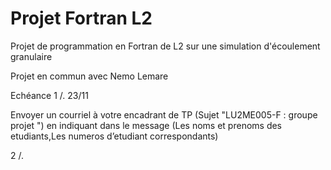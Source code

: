 # Projet Fortran L2
Projet de programmation en Fortran de L2 sur une simulation d'écoulement granulaire

Projet en commun avec Nemo Lemare

Echéance
1 /. 23/11

 Envoyer un courriel à votre encadrant de TP (Sujet "LU2ME005-F : groupe projet ") en indiquant dans le message (Les noms et prenoms des etudiants,Les numeros d’etudiant correspondants)
 
2 /. 

